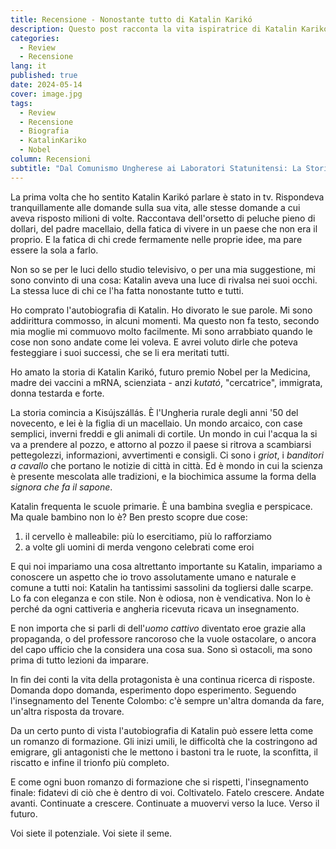 ```yaml
---
title: Recensione - Nonostante tutto di Katalin Karikó
description: Questo post racconta la vita ispiratrice di Katalin Karikó, dai suoi umili inizi in Ungheria alla scoperta rivoluzionaria dell'mRNA. Un viaggio di lotta, resilienza e innovazione che ha cambiato il mondo della medicina.
categories:
  - Review
  - Recensione
lang: it
published: true
date: 2024-05-14
cover: image.jpg
tags:
  - Review
  - Recensione
  - Biografia
  - KatalinKariko
  - Nobel
column: Recensioni
subtitle: "Dal Comunismo Ungherese ai Laboratori Statunitensi: La Storia di una Scienziata Straordinaria"
---
```

La prima volta che ho sentito Katalin Karikó parlare è stato in tv. Rispondeva tranquillamente alle domande sulla sua vita, alle stesse domande a cui aveva risposto milioni di volte. Raccontava dell'orsetto di peluche pieno di dollari, del padre macellaio, della fatica di vivere in un paese che non era il proprio. E la fatica di chi crede fermamente nelle proprie idee, ma pare essere la sola a farlo.

Non so se per le luci dello studio televisivo, o per una mia suggestione, mi sono convinto di una cosa: Katalin aveva una luce di rivalsa nei suoi occhi. La stessa luce di chi ce l'ha fatta nonostante tutto e tutti.

Ho comprato l'autobiografia di Katalin. Ho divorato le sue parole. Mi sono addirittura commosso, in alcuni momenti. Ma questo non fa testo, secondo mia moglie mi commuovo molto facilmente. Mi sono arrabbiato quando le cose non sono andate come lei voleva. E avrei voluto dirle che poteva festeggiare i suoi successi, che se li era meritati tutti.

Ho amato la storia di Katalin Karikó, futuro premio Nobel per la Medicina, madre dei vaccini a mRNA, scienziata - anzi _kutató_, "cercatrice", immigrata, donna testarda e forte.

La storia comincia a Kisújszállás. È l'Ungheria rurale degli anni '50 del novecento, e lei è la figlia di un macellaio. Un mondo arcaico, con case semplici, inverni freddi e gli animali di cortile. Un mondo in cui l'acqua la si va a prendere al pozzo, e attorno al pozzo il paese si ritrova a scambiarsi pettegolezzi, informazioni, avvertimenti e consigli. Ci sono i _griot_, i _banditori a cavallo_ che portano le notizie di città in città. Ed è mondo in cui la scienza è presente mescolata alle tradizioni, e la biochimica assume la forma della _signora che fa il sapone_.

Katalin frequenta le scuole primarie. È una bambina sveglia e perspicace. Ma quale bambino non lo è? Ben presto scopre due cose:
1. il cervello è malleabile: più lo esercitiamo, più lo rafforziamo
2. a volte gli uomini di merda vengono celebrati come eroi

E qui noi impariamo una cosa altrettanto importante su Katalin, impariamo a conoscere un aspetto che io trovo assolutamente umano e naturale e comune a tutti noi: Katalin ha tantissimi sassolini da togliersi dalle scarpe. Lo fa con eleganza e con stile. Non è odiosa, non è vendicativa. Non lo è perché da ogni cattiveria e angheria ricevuta ricava un insegnamento.

E non importa che si parli di dell'*uomo cattivo* diventato eroe grazie alla propaganda, o del professore rancoroso che la vuole ostacolare, o ancora del capo ufficio che la considera una cosa sua. Sono sì ostacoli, ma sono prima di tutto lezioni da imparare.

In fin dei conti la vita della protagonista è una continua ricerca di risposte. Domanda dopo domanda, esperimento dopo esperimento. Seguendo l'insegnamento del Tenente Colombo: c'è sempre un'altra domanda da fare, un'altra risposta da trovare.

Da un certo punto di vista l'autobiografia di Katalin può essere letta come un romanzo di formazione. Gli inizi umili, le difficoltà che la costringono ad emigrare, gli antagonisti che le mettono i bastoni tra le ruote, la sconfitta, il riscatto e infine il trionfo più completo.

E come ogni buon romanzo di formazione che si rispetti, l'insegnamento finale: fidatevi di ciò che è dentro di voi. Coltivatelo. Fatelo crescere. Andate avanti. Continuate a crescere. Continuate a muovervi verso la luce. Verso il futuro.

Voi siete il potenziale. Voi siete il seme.

